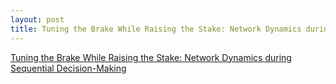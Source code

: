 ```yaml
---
layout: post
title: Tuning the Brake While Raising the Stake: Network Dynamics during Sequential Decision-Making (Journal of Neuroscience)
---
```


[Tuning the Brake While Raising the Stake: Network Dynamics during Sequential Decision-Making](http://www.jneurosci.org/content/36/19/5417.long)